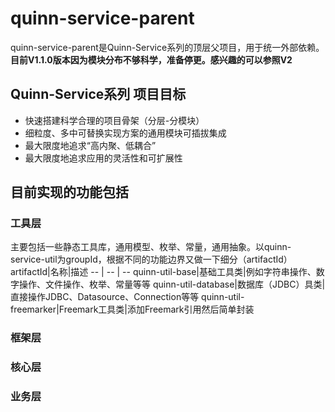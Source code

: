 # quinn-service-parent
quinn-service-parent是Quinn-Service系列的顶层父项目，用于统一外部依赖。  
**目前V1.1.0版本因为模块分布不够科学，准备停更。感兴趣的可以参照V2**  
  
## Quinn-Service系列 项目目标  
- 快速搭建科学合理的项目骨架（分层-分模块）
- 细粒度、多中可替换实现方案的通用模块可插拔集成
- 最大限度地追求“高内聚、低耦合”
- 最大限度地追求应用的灵活性和可扩展性

## 目前实现的功能包括
### 工具层
主要包括一些静态工具库，通用模型、枚举、常量，通用抽象。以quinn-service-util为groupId，根据不同的功能边界又做一下细分（artifactId）
artifactId|名称|描述
-- | -- | --
quinn-util-base|基础工具类|例如字符串操作、数字操作、文件操作、枚举、常量等等
quinn-util-database|数据库（JDBC）具类|直接操作JDBC、Datasource、Connection等等
quinn-util-freemarker|Freemark工具类|添加Freemark引用然后简单封装

### 框架层

### 核心层

### 业务层

